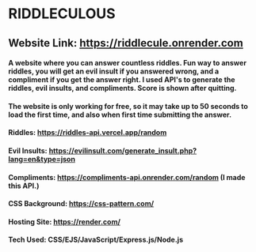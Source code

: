 # RIDDLECULOUS
## Website Link: https://riddlecule.onrender.com
#### A website where you can answer countless riddles. Fun way to answer riddles, you will get an evil insult if you answered wrong, and a compliment if you get the answer right. I used API's to generate the riddles, evil insults, and compliments. Score is shown after quitting.
#### The website is only working for free, so it may take up to 50 seconds to load the first time, and also when first time submitting the answer.

#### Riddles: https://riddles-api.vercel.app/random
#### Evil Insults: https://evilinsult.com/generate_insult.php?lang=en&type=json
#### Compliments: https://compliments-api.onrender.com/random (I made this API.)
#### CSS Background: https://css-pattern.com/
#### Hosting Site: https://render.com/

#### Tech Used: CSS/EJS/JavaScript/Express.js/Node.js
